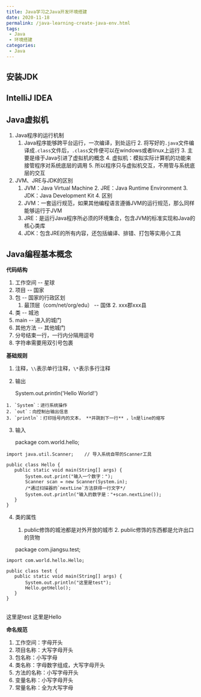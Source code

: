 ```yaml
---
title: Java学习之Java开发环境搭建
date: 2020-11-18
permalink: /java-learning-create-java-env.html
tags:
 - Java
 - 环境搭建
categories:
 - Java
---
```




## 安装JDK

## IntelliJ IDEA

## Java虚拟机

  1. Java程序的运行机制 
        1. Java程序能够跨平台运行，一次编译，到处运行
            2. 将写好的`.java`文件编译成`.class`文件后，`.class`文件便可以在windows或者linux上运行
                3. 主要是缘于Java引进了虚拟机的概念
                    4. 虚拟机：模拟实际计算机的功能来接管程序对系统底层的调用
                        5. 所以程序只与虚拟机交互，不用管与系统底层的交互
  2. JVM、JRE与JDK的区别 
        1. JVM：Java Virtual Machine
            2. JRE：Java Runtime Environment
                3. JDK：Java Development Kit
                    4. 区别 
      1. JVM：一套运行规范，如果其他编程语言遵循JVM的运行规范，那么同样能够运行于JVM
      2. JRE：是运行Java程序所必须的环境集合，包含JVM的标准实现和Java的核心类库
      3. JDK：包含JRE的所有内容，还包括编译、排错、打包等实用小工具

## Java编程基本概念

**代码结构**

  1. 工作空间 -- 星球
  2. 项目 -- 国家
  3. 包 -- 国家的行政区划 
        1. 最顶层（com/net/org/edu） -- 国体
            2. xxx郡xxx县
  4. 类 -- 城池
  5. main -- 进入的城门
  6. 其他方法 -- 其他城门
  7. 分号结束一行，一行内分隔用逗号
  8. 字符串需要用双引号包裹

**基础规则**

  1. 注释，`\\`表示单行注释，`\*`表示多行注释

  2. 输出 
        
        System.out.println('Hello World!')


    1. `System`：进行系统操作
    2. `out`：向控制台输出信息
    3. `println`：打印括号内的文本， **并跳到下一行** ，ln是line的缩写
  3. 输入 
        
        package com.world.hello;

    import java.util.Scanner;    // 导入系统自带的Scanner工具
    
    public class Hello {
       public static void main(String[] args) {
           System.out.print("输入一个数字：");
           Scanner scan = new Scanner(System.in);
           /*通过扫描器的`nextLine`方法获得一行文字*/
           System.out.println("输入的数字是："+scan.nextLine());
       }
    }


  4. 类的属性 
        1. public修饰的城池都是对外开放的城市
            2. public修饰的东西都是允许出口的货物
    
        package com.jiangsu.test;

    import com.world.hello.Hello;
    
    public class test {
       public static void main(String[] args) {
           System.out.println("这里是test");
           Hello.getHello();
       }
    }


​    
        这里是test
    这里是Hello


**命名规范**

  1. 工作空间：字母开头
  2. 项目名称：大写字母开头
  3. 包名称：小写字母
  4. 类名称：字母数字组成，大写字母开头
  5. 方法的名称：小写字母开头
  6. 变量名称：小写字母开头
  7. 常量名称：全为大写字母

